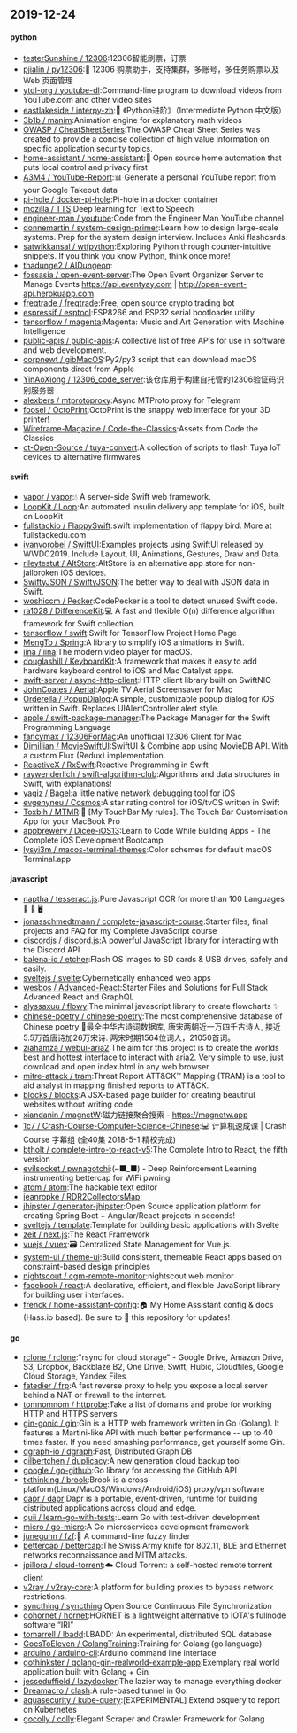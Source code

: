 ## 2019-12-24

#### python
* [testerSunshine / 12306](https://github.com/testerSunshine/12306):12306智能刷票，订票
* [pjialin / py12306](https://github.com/pjialin/py12306):🚂
12306 购票助手，支持集群，多账号，多任务购票以及 Web 页面管理
* [ytdl-org / youtube-dl](https://github.com/ytdl-org/youtube-dl):Command-line program to download videos from YouTube.com and other video sites
* [eastlakeside / interpy-zh](https://github.com/eastlakeside/interpy-zh):📘
《Python进阶》（Intermediate Python 中文版）
* [3b1b / manim](https://github.com/3b1b/manim):Animation engine for explanatory math videos
* [OWASP / CheatSheetSeries](https://github.com/OWASP/CheatSheetSeries):The OWASP Cheat Sheet Series was created to provide a concise collection of high value information on specific application security topics.
* [home-assistant / home-assistant](https://github.com/home-assistant/home-assistant):🏡
Open source home automation that puts local control and privacy first
* [A3M4 / YouTube-Report](https://github.com/A3M4/YouTube-Report):📊
Generate a personal YouTube report from your Google Takeout data
* [pi-hole / docker-pi-hole](https://github.com/pi-hole/docker-pi-hole):Pi-hole in a docker container
* [mozilla / TTS](https://github.com/mozilla/TTS):Deep learning for Text to Speech
* [engineer-man / youtube](https://github.com/engineer-man/youtube):Code from the Engineer Man YouTube channel
* [donnemartin / system-design-primer](https://github.com/donnemartin/system-design-primer):Learn how to design large-scale systems. Prep for the system design interview. Includes Anki flashcards.
* [satwikkansal / wtfpython](https://github.com/satwikkansal/wtfpython):Exploring Python through counter-intuitive snippets. If you think you know Python, think once more!
* [thadunge2 / AIDungeon](https://github.com/thadunge2/AIDungeon):
* [fossasia / open-event-server](https://github.com/fossasia/open-event-server):The Open Event Organizer Server to Manage Events https://api.eventyay.com | http://open-event-api.herokuapp.com
* [freqtrade / freqtrade](https://github.com/freqtrade/freqtrade):Free, open source crypto trading bot
* [espressif / esptool](https://github.com/espressif/esptool):ESP8266 and ESP32 serial bootloader utility
* [tensorflow / magenta](https://github.com/tensorflow/magenta):Magenta: Music and Art Generation with Machine Intelligence
* [public-apis / public-apis](https://github.com/public-apis/public-apis):A collective list of free APIs for use in software and web development.
* [corpnewt / gibMacOS](https://github.com/corpnewt/gibMacOS):Py2/py3 script that can download macOS components direct from Apple
* [YinAoXiong / 12306_code_server](https://github.com/YinAoXiong/12306_code_server):该仓库用于构建自托管的12306验证码识别服务器
* [alexbers / mtprotoproxy](https://github.com/alexbers/mtprotoproxy):Async MTProto proxy for Telegram
* [foosel / OctoPrint](https://github.com/foosel/OctoPrint):OctoPrint is the snappy web interface for your 3D printer!
* [Wireframe-Magazine / Code-the-Classics](https://github.com/Wireframe-Magazine/Code-the-Classics):Assets from Code the Classics
* [ct-Open-Source / tuya-convert](https://github.com/ct-Open-Source/tuya-convert):A collection of scripts to flash Tuya IoT devices to alternative firmwares

#### swift
* [vapor / vapor](https://github.com/vapor/vapor):💧
A server-side Swift web framework.
* [LoopKit / Loop](https://github.com/LoopKit/Loop):An automated insulin delivery app template for iOS, built on LoopKit
* [fullstackio / FlappySwift](https://github.com/fullstackio/FlappySwift):swift implementation of flappy bird. More at fullstackedu.com
* [ivanvorobei / SwiftUI](https://github.com/ivanvorobei/SwiftUI):Examples projects using SwiftUI released by WWDC2019. Include Layout, UI, Animations, Gestures, Draw and Data.
* [rileytestut / AltStore](https://github.com/rileytestut/AltStore):AltStore is an alternative app store for non-jailbroken iOS devices.
* [SwiftyJSON / SwiftyJSON](https://github.com/SwiftyJSON/SwiftyJSON):The better way to deal with JSON data in Swift.
* [woshiccm / Pecker](https://github.com/woshiccm/Pecker):CodePecker is a tool to detect unused Swift code.
* [ra1028 / DifferenceKit](https://github.com/ra1028/DifferenceKit):💻
A fast and flexible O(n) difference algorithm framework for Swift collection.
* [tensorflow / swift](https://github.com/tensorflow/swift):Swift for TensorFlow Project Home Page
* [MengTo / Spring](https://github.com/MengTo/Spring):A library to simplify iOS animations in Swift.
* [iina / iina](https://github.com/iina/iina):The modern video player for macOS.
* [douglashill / KeyboardKit](https://github.com/douglashill/KeyboardKit):A framework that makes it easy to add hardware keyboard control to iOS and Mac Catalyst apps.
* [swift-server / async-http-client](https://github.com/swift-server/async-http-client):HTTP client library built on SwiftNIO
* [JohnCoates / Aerial](https://github.com/JohnCoates/Aerial):Apple TV Aerial Screensaver for Mac
* [Orderella / PopupDialog](https://github.com/Orderella/PopupDialog):A simple, customizable popup dialog for iOS written in Swift. Replaces UIAlertController alert style.
* [apple / swift-package-manager](https://github.com/apple/swift-package-manager):The Package Manager for the Swift Programming Language
* [fancymax / 12306ForMac](https://github.com/fancymax/12306ForMac):An unofficial 12306 Client for Mac
* [Dimillian / MovieSwiftUI](https://github.com/Dimillian/MovieSwiftUI):SwiftUI & Combine app using MovieDB API. With a custom Flux (Redux) implementation.
* [ReactiveX / RxSwift](https://github.com/ReactiveX/RxSwift):Reactive Programming in Swift
* [raywenderlich / swift-algorithm-club](https://github.com/raywenderlich/swift-algorithm-club):Algorithms and data structures in Swift, with explanations!
* [yagiz / Bagel](https://github.com/yagiz/Bagel):a little native network debugging tool for iOS
* [evgenyneu / Cosmos](https://github.com/evgenyneu/Cosmos):A star rating control for iOS/tvOS written in Swift
* [Toxblh / MTMR](https://github.com/Toxblh/MTMR):🌟
[My TouchBar My rules]. The Touch Bar Customisation App for your MacBook Pro
* [appbrewery / Dicee-iOS13](https://github.com/appbrewery/Dicee-iOS13):Learn to Code While Building Apps - The Complete iOS Development Bootcamp
* [lysyi3m / macos-terminal-themes](https://github.com/lysyi3m/macos-terminal-themes):Color schemes for default macOS Terminal.app

#### javascript
* [naptha / tesseract.js](https://github.com/naptha/tesseract.js):Pure Javascript OCR for more than 100 Languages
📖
🎉
🖥
* [jonasschmedtmann / complete-javascript-course](https://github.com/jonasschmedtmann/complete-javascript-course):Starter files, final projects and FAQ for my Complete JavaScript course
* [discordjs / discord.js](https://github.com/discordjs/discord.js):A powerful JavaScript library for interacting with the Discord API
* [balena-io / etcher](https://github.com/balena-io/etcher):Flash OS images to SD cards & USB drives, safely and easily.
* [sveltejs / svelte](https://github.com/sveltejs/svelte):Cybernetically enhanced web apps
* [wesbos / Advanced-React](https://github.com/wesbos/Advanced-React):Starter Files and Solutions for Full Stack Advanced React and GraphQL
* [alyssaxuu / flowy](https://github.com/alyssaxuu/flowy):The minimal javascript library to create flowcharts
✨
* [chinese-poetry / chinese-poetry](https://github.com/chinese-poetry/chinese-poetry):The most comprehensive database of Chinese poetry 🧶最全中华古诗词数据库, 唐宋两朝近一万四千古诗人, 接近5.5万首唐诗加26万宋诗. 两宋时期1564位词人，21050首词。
* [ziahamza / webui-aria2](https://github.com/ziahamza/webui-aria2):The aim for this project is to create the worlds best and hottest interface to interact with aria2. Very simple to use, just download and open index.html in any web browser.
* [mitre-attack / tram](https://github.com/mitre-attack/tram):Threat Report ATT&CK™ Mapping (TRAM) is a tool to aid analyst in mapping finished reports to ATT&CK.
* [blocks / blocks](https://github.com/blocks/blocks):A JSX-based page builder for creating beautiful websites without writing code
* [xiandanin / magnetW](https://github.com/xiandanin/magnetW):磁力链接聚合搜索 - https://magnetw.app
* [1c7 / Crash-Course-Computer-Science-Chinese](https://github.com/1c7/Crash-Course-Computer-Science-Chinese):💻
计算机速成课 | Crash Course 字幕组 (全40集 2018-5-1 精校完成)
* [btholt / complete-intro-to-react-v5](https://github.com/btholt/complete-intro-to-react-v5):The Complete Intro to React, the fifth version
* [evilsocket / pwnagotchi](https://github.com/evilsocket/pwnagotchi):(⌐■_■) - Deep Reinforcement Learning instrumenting bettercap for WiFi pwning.
* [atom / atom](https://github.com/atom/atom):The hackable text editor
* [jeanropke / RDR2CollectorsMap](https://github.com/jeanropke/RDR2CollectorsMap):
* [jhipster / generator-jhipster](https://github.com/jhipster/generator-jhipster):Open Source application platform for creating Spring Boot + Angular/React projects in seconds!
* [sveltejs / template](https://github.com/sveltejs/template):Template for building basic applications with Svelte
* [zeit / next.js](https://github.com/zeit/next.js):The React Framework
* [vuejs / vuex](https://github.com/vuejs/vuex):🗃️
Centralized State Management for Vue.js.
* [system-ui / theme-ui](https://github.com/system-ui/theme-ui):Build consistent, themeable React apps based on constraint-based design principles
* [nightscout / cgm-remote-monitor](https://github.com/nightscout/cgm-remote-monitor):nightscout web monitor
* [facebook / react](https://github.com/facebook/react):A declarative, efficient, and flexible JavaScript library for building user interfaces.
* [frenck / home-assistant-config](https://github.com/frenck/home-assistant-config):🏠
My Home Assistant config & docs (Hass.io based). Be sure to
🌟
this repository for updates!

#### go
* [rclone / rclone](https://github.com/rclone/rclone):"rsync for cloud storage" - Google Drive, Amazon Drive, S3, Dropbox, Backblaze B2, One Drive, Swift, Hubic, Cloudfiles, Google Cloud Storage, Yandex Files
* [fatedier / frp](https://github.com/fatedier/frp):A fast reverse proxy to help you expose a local server behind a NAT or firewall to the internet.
* [tomnomnom / httprobe](https://github.com/tomnomnom/httprobe):Take a list of domains and probe for working HTTP and HTTPS servers
* [gin-gonic / gin](https://github.com/gin-gonic/gin):Gin is a HTTP web framework written in Go (Golang). It features a Martini-like API with much better performance -- up to 40 times faster. If you need smashing performance, get yourself some Gin.
* [dgraph-io / dgraph](https://github.com/dgraph-io/dgraph):Fast, Distributed Graph DB
* [gilbertchen / duplicacy](https://github.com/gilbertchen/duplicacy):A new generation cloud backup tool
* [google / go-github](https://github.com/google/go-github):Go library for accessing the GitHub API
* [txthinking / brook](https://github.com/txthinking/brook):Brook is a cross-platform(Linux/MacOS/Windows/Android/iOS) proxy/vpn software
* [dapr / dapr](https://github.com/dapr/dapr):Dapr is a portable, event-driven, runtime for building distributed applications across cloud and edge.
* [quii / learn-go-with-tests](https://github.com/quii/learn-go-with-tests):Learn Go with test-driven development
* [micro / go-micro](https://github.com/micro/go-micro):A Go microservices development framework
* [junegunn / fzf](https://github.com/junegunn/fzf):🌸
A command-line fuzzy finder
* [bettercap / bettercap](https://github.com/bettercap/bettercap):The Swiss Army knife for 802.11, BLE and Ethernet networks reconnaissance and MITM attacks.
* [jpillora / cloud-torrent](https://github.com/jpillora/cloud-torrent):☁️
Cloud Torrent: a self-hosted remote torrent client
* [v2ray / v2ray-core](https://github.com/v2ray/v2ray-core):A platform for building proxies to bypass network restrictions.
* [syncthing / syncthing](https://github.com/syncthing/syncthing):Open Source Continuous File Synchronization
* [gohornet / hornet](https://github.com/gohornet/hornet):HORNET is a lightweight alternative to IOTA's fullnode software “IRI”
* [tomarrell / lbadd](https://github.com/tomarrell/lbadd):LBADD: An experimental, distributed SQL database
* [GoesToEleven / GolangTraining](https://github.com/GoesToEleven/GolangTraining):Training for Golang (go language)
* [arduino / arduino-cli](https://github.com/arduino/arduino-cli):Arduino command line interface
* [gothinkster / golang-gin-realworld-example-app](https://github.com/gothinkster/golang-gin-realworld-example-app):Exemplary real world application built with Golang + Gin
* [jesseduffield / lazydocker](https://github.com/jesseduffield/lazydocker):The lazier way to manage everything docker
* [Dreamacro / clash](https://github.com/Dreamacro/clash):A rule-based tunnel in Go.
* [aquasecurity / kube-query](https://github.com/aquasecurity/kube-query):[EXPERIMENTAL] Extend osquery to report on Kubernetes
* [gocolly / colly](https://github.com/gocolly/colly):Elegant Scraper and Crawler Framework for Golang
